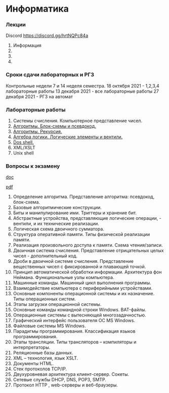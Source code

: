 Информатика
===========

### Лекции
Discord https://discord.gg/hrtNQPc84a

1. Информация 
2.
3.
4.

### Сроки сдачи лабораторных и РГЗ
Контрольные недели 7 и 14 неделя семестра.
18 октября 2021 - 1,2,3,4 лабораторные работы
13 декабря 2021 - все лабораторные работы
27 декабря 2021 - РГЗ на автомат

### Лабораторные работы
1. Системы счисления. Компьютерное представление чисел.
2. [Алгоритмы. Блок-схемы и псевдокод.](https://github.com/mironnsk/sibsuti/tree/master/lab2)
3. [Алгоритмы. Рекурсия.](https://github.com/mironnsk/sibsuti/tree/master/lab3)
4. [Алгебра логики. Логические элементы и вентили.](https://github.com/mironnsk/sibsuti/tree/master/lab4)
5. [Dos shell.](https://github.com/mironnsk/sibsuti/tree/master/lab5)
6. XML/XSLT
7. Unix shell

### Вопросы к экзамену
[doc](https://github.com/mironnsk/sibsuti/tree/master/exam/вопросы%20к%20экзамену.doc)

[pdf](https://github.com/mironnsk/sibsuti/tree/master/exam/вопросы%20к%20экзамену.pdf)


1. Определение алгоритма. Представление алгоритма: псевдокод, блок-схема. 
2. Базовые алгоритмические конструкции. 
3. Биты и манипулирование ими. Триггеры и хранение бит. 
4. Абстрактные устройства, представляющие логические операции, - вентили, и их технические реализации. 
5. Логическая схема двоичного сумматора. 
6. Структура оперативной памяти. Типы физической реализации памяти. 
7. Реализация произвольного доступа к памяти. Схема чтения/записи. 
8. Двоичная система счисления. Представление отрицательных целых чисел - дополнительный код. 
9. Дроби в двоичной системе счисления. Представление вещественных чисел с фиксированной и плавающей точкой. 
10. Принцип автоматической обработки информации. Архитектура фон Неймана. Функциональные узлы компьютера. 
11. Машинные команды. Машинный цикл выполнения программы. 
12. Взаимодействие компьютера с периферийными устройствами. 
13. Основные компоненты операционной системы и их назначение. Типы операционных систем. 
14. Этапы загрузки операционной системы. 
15. Основные команды командной строки Windows. BAT-файлы. 
16. Операционные системы с вытесняющей многозадачностью. 
17. Графический интерфейс пользователя ОС MS Windows. 
18. Файловые системы MS Windows. 
19. Парадигмы программирования. Классификация языков программирования. 
20. Этапы трансляции. Типы трансляторов – компиляторы и интерпретаторы. 
21. Реляционные базы данных. 
22. XML – технология, язык XSLT. 
23. Документы HTML. 
24. Стек протоколов TCP/IP. 
25. Двухуровневая архитектура клиент-сервер. Сокеты. 
26. Сетевые службы DHCP, DNS, POP3, SMTP. 
27. Протокол HTTP , web-серверы и веб-браузеры.
